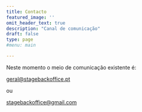 ```yaml
---
title: Contacto
featured_image: ''
omit_header_text: true
description: "Canal de comunicação"
draft: false
type: page
#menu: main

---
```


Neste momento o meio de comunicação existente é:


geral@stagebackoffice.pt

ou

stagebackoffice@gmail.com

